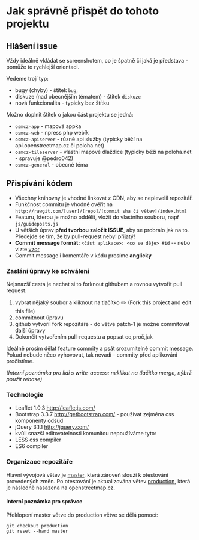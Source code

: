 Jak správně přispět do tohoto projektu
======================================

## Hlášení issue

Vždy ideálně vkládat se screenshotem, co je špatně či jaká je představa - pomůže to rychlejší orientaci.

Vedeme trojí typ:
 - bugy (chyby) - štítek `bug`,
 - diskuze (nad obecnějším tématem) - štítek `diskuze`
 - nová funkcionalita - typicky bez štítku

Možno doplnit štítek o jakou část projektu se jedná:
 - `osmcz-app` - mapová appka
 - `osmcz-web` - npress php webík
 - `osmcz-apiserver` - různé api služby (typicky běží na api.openstreetmap.cz či poloha.net)
 - `osmcz-tileserver` - vlastní mapové dlaždice (typicky běží na poloha.net - spravuje @pedro042)
 - `osmcz-general` - obecné téma


## Přispívání kódem

* Všechny knihovny je vhodné linkovat z CDN, aby se neplevelil repozitář.
* Funkčnost commitu je vhodné ověřit na `http://rawgit.com/[user]/[repo]/[commit sha či větev]/index.html`
* Featuru, kterou je možno oddělit, vložit do vlastního souboru, např `js/guideposts.js`
* U větších úprav **před tvorbou založit ISSUE**, aby se probralo jak na to. Předejde se tím, že by pull-request nebyl přijatý!
* **Commit message formát:** `<část aplikace>: <co se děje> #id`  -- nebo vizte [vzor](https://github.com/osmcz/osmcz/commits/master)
* Commit message i komentáře v kódu prosíme **anglicky**

### Zaslání úpravy ke schválení
Nejsnazší cesta je nechat si to forknout githubem a rovnou vytvořit pull request.

1. vybrat nějaký soubor a kliknout na tlačítko :pencil2: (Fork this project and edit this file)
2. commitnout úpravu
3. github vytvořil fork repozitáře - do větve patch-1 je možné commitovat další úpravy
4. Dokončit vytvořením pull-requestu a popsat co,proč,jak

Ideálně prosím dělat feature commity a psát srozumitelné commit message. Pokud nebude něco vyhovovat, tak nevadí - commity před aplikování pročistíme.

*(Interní poznámka pro lidi s write-access: neklikat na tlačítko merge, nýbrž použít rebase)*

### Technologie
* Leaflet 1.0.3 http://leafletjs.com/
* Bootstrap 3.3.7 http://getbootstrap.com/ - používat zejména css komponenty odsud
* jQuery 3.1.1 http://jquery.com/
* kvůli snazší editovatelnosti komunitou nepoužíváme tyto:
 * LESS css compiler
 * ES6 compiler

### Organizace repozitáře
Hlavní vývojová větev je [master](https://github.com/osmcz/osmcz/tree/master), která zároveň slouží k otestování provedených změn.
Po otestování je aktualizována větev [production](https://github.com/osmcz/osmcz/tree/production), která je následně nasazena na openstreetmap.cz.

#### Interní poznámka pro správce
Překlopení master větve do production větve se dělá pomocí:
```shell
git checkout production
git reset --hard master
```
